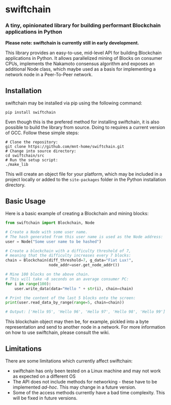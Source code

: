 # swiftchain
### A tiny, opinionated library for building performant Blockchain applications in Python

**Please note: swiftchain is currently still in early development.**

This library provides an easy-to-use, mid-level API for building Blockchain applications in Python. It allows parallelized mining of Blocks on consumer CPUs, implements the Nakamoto consensus algorithm and exposes an additional Node class, which maybe used as a basis for implementing a network node in a Peer-To-Peer network.

## Installation

swiftchain may be installed via pip using the following command:
```
pip install swiftchain
```
Even though this is the prefered method for installing swiftchain, it is also possible to build the library from source. Doing to requires a current version of GCC. Follow these simple steps:

```
# Clone the repository:
git clone https://github.com/mnt-home/swiftchain.git
# Change into source directory:
cd swiftchain/src
# Run the setup script:
./make_lib
```

This will create an object file for your platform, which may be included in a project locally or added to the ```site-packages``` folder in the Python installation directory.

## Basic Usage

Here is a basic example of creating a Blockchain and mining blocks:

```python
from swiftchain import Blockchain, Node

# Create a Node with some user name.
# The hash generated from this user name is used as the Node address:
user = Node("Some user name to be hashed")

# Create a blockchain with a difficulty threshold of 7, 
# meaning that the difficulty increases every 7 blocks:
chain = Blockchain(diff_threshold=7, g_data="Fiat Lux!",
                   node_addr=user.get_node_addr())

# Mine 100 blocks on the above chain.
# This will take ~8 seconds on an average consumer PC:
for i in range(100):
    user.write_data(data="Hello " + str(i), chain=chain)

# Print the content of the last 5 blocks onto the screen:
print(user.read_data_by_range(range=5, chain=chain))

# Output: ['Hello 95', 'Hello 96', 'Hello 97', 'Hello 98', 'Hello 99']

```
This blockchain object may then be, for example, pickled into a byte representation and send to another node in a network.
For more information on how to use swiftchain, please consult the wiki.

## Limitations

There are some limitations which currently affect swiftchain:

* swiftchain has only been tested on a Linux machine and may not work as expected on a different OS
* The API does not include methods for networking - these have to be implemented *ad-hoc*. This may change in a future version.
* Some of the access methods currently have a bad time complexity. This will be fixed in future versions.
